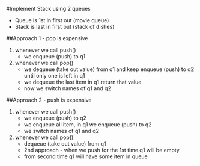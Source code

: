 #Implement Stack using 2 queues
- Queue is 1st in first out (movie queue)
- Stack is last in first out (stack of dishes)

##Approach 1 - pop is expensive
1. whenever we call push()
    - we enqueue (push) to q1
1. whenever we call pop()
    - we dequeue (take out value) from q1 and keep enqueue (push) to q2 until only one is left in q1
    - we dequeue the last item in q1 return that value
    - now we switch names of q1 and q2

##Approach 2 - push is expensive
1. whenever we call push()
    - we enqueue (push) to q2
    - we enqueue all item, in q1 we enqueue (push) to q2
    - we switch names of q1 and q2
1. whenever we call pop()
    - dequeue (take out value) from q1
    - 2nd approach - when we push for the 1st time q1 will be empty
    - from second time q1 will have some item in queue

